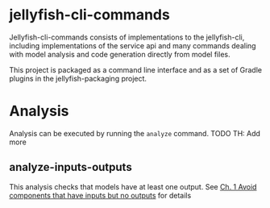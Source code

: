 # jellyfish-cli-commands
Jellyfish-cli-commands consists of implementations to the jellyfish-cli, including implementations of the service api
and many commands dealing with model analysis and code generation directly from model files.

This project is packaged as a command line interface and as a set of Gradle plugins in the jellyfish-packaging project.

# Analysis
Analysis can be executed by running the `analyze` command. TODO TH: Add more

## analyze-inputs-outputs 
This analysis checks that models have at least one output.  See
[Ch. 1 Avoid components that have inputs but no outputs](http://10.166.134.55/confluence/display/SEAS/Ch.+1+Avoid+components+that+have+inputs+but+no+outputs)
for details
